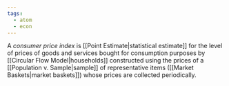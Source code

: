 ```yaml
---
tags:
  - atom
  - econ
---
```

A *consumer price index* is [[Point Estimate|statistical estimate]] for the level of prices of goods and services bought for consumption purposes by [[Circular Flow Model|households]] constructed using the prices of a [[Population v. Sample|sample]] of representative items ([[Market Baskets|market baskets]]) whose prices are collected periodically.
